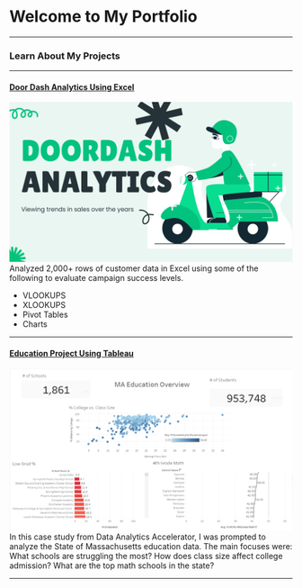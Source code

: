 # Welcome to My Portfolio

---

### Learn About My Projects

---
#### [Door Dash Analytics Using Excel](https://www.linkedin.com/pulse/analyzing-trends-doordash-sales-jazmin-hernandez-ms--ljx0c/?trackingId=WvKMDucwS2GCu7mTcAyUPg%3D%3D)
[<img src="images/service.png?raw=true"/>](https://www.linkedin.com/pulse/what-i-learned-21-days-data-avery-smith)
Analyzed 2,000+ rows of customer data in Excel using some of the following to evaluate campaign success levels. 
- VLOOKUPS
- XLOOKUPS
- Pivot Tables
- Charts 

---
#### [Education Project Using Tableau](https://www.loom.com/share/02a9435ee5584878b57deaa4c9c137d2?sid=36b779d3-8bb3-452a-9008-dc4253a0aaee)
[<img src="images/Tableau Project.png?raw=true"/>](https://www.loom.com/share/02a9435ee5584878b57deaa4c9c137d2?sid=36b779d3-8bb3-452a-9008-dc4253a0aaee)
In this case study from Data Analytics Accelerator, I was prompted to analyze the State of Massachusetts education data. The main focuses were:
What schools are struggling the most?
How does class size affect college admission?
What are the top math schools in the state? 

---




